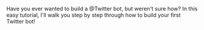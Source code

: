Have you ever wanted to build a @Twitter bot, but weren't sure how? In this easy tutorial, I'll walk you step by step through how to build your first Twitter bot!